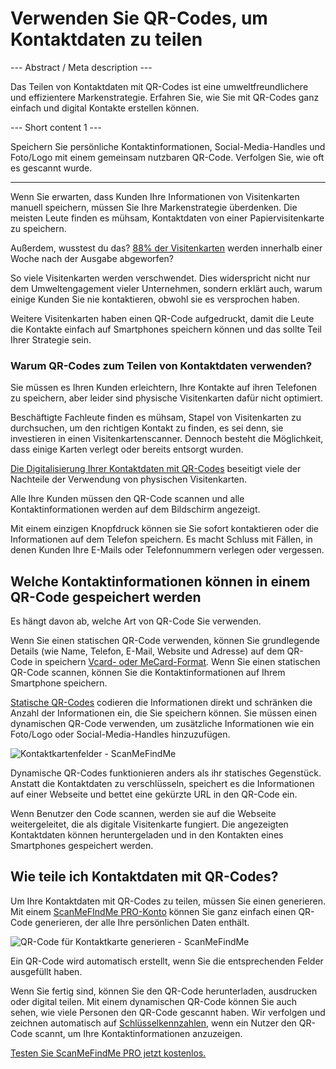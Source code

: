 <h1>Verwenden Sie QR-Codes, um Kontaktdaten zu teilen</h1>

--- Abstract / Meta description ---

Das Teilen von Kontaktdaten mit QR-Codes ist eine umweltfreundlichere und effizientere Markenstrategie. Erfahren Sie, wie Sie mit QR-Codes ganz einfach und digital Kontakte erstellen können.

--- Short content 1 ---

Speichern Sie persönliche Kontaktinformationen, Social-Media-Handles und Foto/Logo mit einem gemeinsam nutzbaren QR-Code. Verfolgen Sie, wie oft es gescannt wurde.

----------

<p>Wenn Sie erwarten, dass Kunden Ihre Informationen von Visitenkarten manuell speichern, müssen Sie Ihre Markenstrategie überdenken. Die meisten Leute finden es mühsam, Kontaktdaten von einer Papiervisitenkarte zu speichern.</p>

<p>Außerdem, wusstest du das?
    <a href="https://blog.adobe.com/en/publish/2016/10/26/4-business-card-statistics-that-will-make-you-rethink-your-strategy.html#gs.5xe9i0" class="externallink" target="_blank">88% der Visitenkarten</a>
    werden innerhalb einer Woche nach der Ausgabe abgeworfen?</p>

<p>So viele Visitenkarten werden verschwendet. Dies widerspricht nicht nur dem Umweltengagement vieler Unternehmen, sondern erklärt auch, warum einige Kunden Sie nie kontaktieren, obwohl sie es versprochen haben.</p>

<p>Weitere Visitenkarten haben einen QR-Code aufgedruckt, damit die Leute die Kontakte einfach auf Smartphones speichern können und das sollte Teil Ihrer Strategie sein.</p>
<h3>Warum QR-Codes zum Teilen von Kontaktdaten verwenden? </h3>
<p>Sie müssen es Ihren Kunden erleichtern, Ihre Kontakte auf ihren Telefonen zu speichern, aber leider sind physische Visitenkarten dafür nicht optimiert.</p>

<p>Beschäftigte Fachleute finden es mühsam, Stapel von Visitenkarten zu durchsuchen, um den richtigen Kontakt zu finden, es sei denn, sie investieren in einen Visitenkartenscanner. Dennoch besteht die Möglichkeit, dass einige Karten verlegt oder bereits entsorgt wurden.</p>

<p><a href="#static:contact">Die Digitalisierung Ihrer Kontaktdaten mit QR-Codes</a> beseitigt viele der Nachteile der Verwendung von physischen Visitenkarten.</p>

<p>Alle Ihre Kunden müssen den QR-Code scannen und alle Kontaktinformationen werden auf dem Bildschirm angezeigt.</p>

<p>Mit einem einzigen Knopfdruck können sie Sie sofort kontaktieren oder die Informationen auf dem Telefon speichern. Es macht Schluss mit Fällen, in denen Kunden Ihre E-Mails oder Telefonnummern verlegen oder vergessen.</p>
<h2>Welche Kontaktinformationen können in einem QR-Code gespeichert werden</h2>
<p>Es hängt davon ab, welche Art von QR-Code Sie verwenden.</p>

<p>Wenn Sie einen statischen QR-Code verwenden, können Sie grundlegende Details (wie Name, Telefon, E-Mail, Website und Adresse) auf dem QR-Code in speichern
    <a href="#article:about_contactformats">Vcard- oder MeCard-Format</a>.
    Wenn Sie einen statischen QR-Code scannen, können Sie die Kontaktinformationen auf Ihrem Smartphone speichern.</p>

<p><a href="#article:about_static">Statische QR-Codes</a> codieren die Informationen direkt und schränken die Anzahl der Informationen ein, die Sie speichern können. Sie müssen einen dynamischen QR-Code verwenden, um zusätzliche Informationen wie ein Foto/Logo oder Social-Media-Handles hinzuzufügen.</p>
<p class="imageholder"><img src="https://media.scanmefindme.com/blog/about_dynamic_contact/files/img 1 - contact fields.png" alt="Kontaktkartenfelder - ScanMeFindMe"></p >


<p>Dynamische QR-Codes funktionieren anders als ihr statisches Gegenstück. Anstatt die Kontaktdaten zu verschlüsseln, speichert es die Informationen auf einer Webseite und bettet eine gekürzte URL in den QR-Code ein.</p>

<p>Wenn Benutzer den Code scannen, werden sie auf die Webseite weitergeleitet, die als digitale Visitenkarte fungiert. Die angezeigten Kontaktdaten können heruntergeladen und in den Kontakten eines Smartphones gespeichert werden.</p>
<h2>Wie teile ich Kontaktdaten mit QR-Codes?</h2>
<p>Um Ihre Kontaktdaten mit QR-Codes zu teilen, müssen Sie einen generieren. Mit einem
    <a href="#pro">ScanMeFIndMe PRO-Konto</a> können Sie ganz einfach einen QR-Code generieren, der alle Ihre persönlichen Daten enthält.</p>

<p class="imageholder"><img src="https://media.scanmefindme.com/blog/about_dynamic_contact/files/img 2 - floyd miles - qr.png" alt="QR-Code für Kontaktkarte generieren - ScanMeFindMe "></p>

<p>Ein QR-Code wird automatisch erstellt, wenn Sie die entsprechenden Felder ausgefüllt haben.</p>

<p>Wenn Sie fertig sind, können Sie den QR-Code herunterladen, ausdrucken oder digital teilen. Mit einem dynamischen QR-Code können Sie auch sehen, wie viele Personen den QR-Code gescannt haben. Wir verfolgen und zeichnen automatisch auf
    <a href="#article:about_statistics">Schlüsselkennzahlen</a>, wenn ein Nutzer den QR-Code scannt, um Ihre Kontaktinformationen anzuzeigen.</p>

<p><a href="#pro">Testen Sie ScanMeFindMe PRO jetzt kostenlos.</a></p>